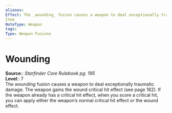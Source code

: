 ```yaml
---
aliases: 
Effect: The _wounding_ fusion causes a weapon to deal exceptionally traumatic damage. The weapon gains the wound critical hit effect (see page 182). If the weapon already has a critical hit effect, when you score a critical hit, you can apply either the weapon’s normal critical hit effect or the wound effect.
Item
NoteType: Weapon
tags: 
Type: Weapon Fusions
---
```


# Wounding

**Source**:: _Starfinder Core Rulebook pg. 195_  
**Level**:: 7  
The _wounding_ fusion causes a weapon to deal exceptionally traumatic damage. The weapon gains the wound critical hit effect (see page 182). If the weapon already has a critical hit effect, when you score a critical hit, you can apply either the weapon’s normal critical hit effect or the wound effect.
